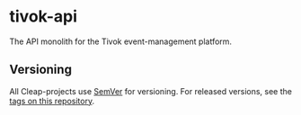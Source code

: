 # tivok-api

The API monolith for the Tivok event-management platform.

## Versioning

All Cleap-projects use [SemVer](http://semver.org/) for versioning. For released versions, see the [tags on this repository](https://github.com/hellerphilipp/tivok-api/releases).

